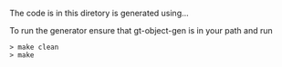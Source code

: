 The code is in this diretory is generated using...

To run the generator ensure that gt-object-gen is in your path and run 

	> make clean
	> make
